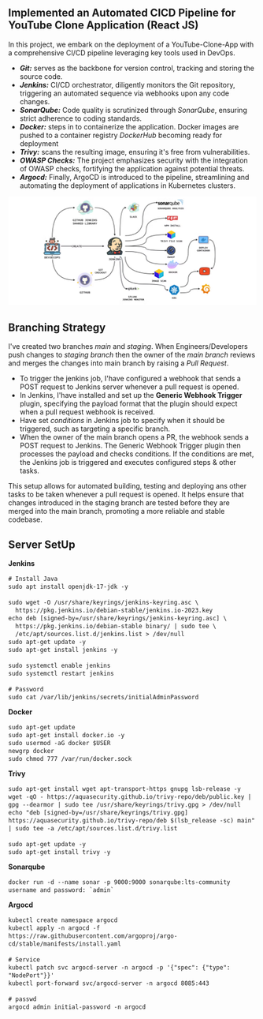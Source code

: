 ## Implemented an Automated CICD Pipeline for YouTube Clone Application (React JS)

In this project, we embark on the deployment of a YouTube-Clone-App with a comprehensive CI/CD pipeline leveraging key tools used in DevOps. 

- ***Git:*** serves as the backbone for version control, tracking and storing the source code. 
- ***Jenkins:*** CI/CD orchestrator, diligently monitors the Git repository, triggering an automated sequence via webhooks upon any code changes.
- ***SonarQube:*** Code quality is scrutinized through *SonarQube*, ensuring strict adherence to coding standards. 
- ***Docker:*** steps in to containerize the application. Docker images are pushed to a container registry *DockerHub* becoming ready for deployment
- ***Trivy:*** scans the resulting image, ensuring it's free from vulnerabilities.
- ***OWASP Checks:*** The project emphasizes security with the integration of OWASP checks, fortifying the application against potential threats.
- ***Argocd:*** Finally, ArgoCD is introduced to the pipeline, streamlining and automating the deployment of applications in Kubernetes clusters.

![Alt text](pics/img-1.png)


## Branching Strategy
I've created two branches *main* and *staging*. When Engineers/Developers push changes to *staging branch* then the owner of the *main branch* reviews and merges the changes into main branch by raising a *Pull Request*.

- To trigger the jenkins job, I'have configured a webhook that sends a POST request to Jenkins server whenever a pull request is opened.
- In Jenkins, I'have installed and set up the **Generic Webhook Trigger** plugin, specifying the payload format that the plugin should expect when a pull request webhook is received.
- Have set *conditions* in Jenkins job to specify when it should be triggered, such as targeting a specific branch.
- When the owner of the main branch  opens a PR, the webhook sends a POST request to Jenkins. The Generic Webhook Trigger plugin then processes the payload and checks conditions. If the conditions are met, the Jenkins job is triggered and executes configured steps & other tasks.

This setup allows for automated building, testing and deploying ans other tasks to be taken whenever a pull request is opened. It helps ensure that changes introduced in the staging branch are tested before they are merged into the main branch, promoting a more reliable and stable codebase.

## Server SetUp
**Jenkins**
```
# Install Java
sudo apt install openjdk-17-jdk -y

sudo wget -O /usr/share/keyrings/jenkins-keyring.asc \
  https://pkg.jenkins.io/debian-stable/jenkins.io-2023.key
echo deb [signed-by=/usr/share/keyrings/jenkins-keyring.asc] \
  https://pkg.jenkins.io/debian-stable binary/ | sudo tee \
  /etc/apt/sources.list.d/jenkins.list > /dev/null
sudo apt-get update -y
sudo apt-get install jenkins -y

sudo systemctl enable jenkins
sudo systemctl restart jenkins

# Password
sudo cat /var/lib/jenkins/secrets/initialAdminPassword
```

**Docker**
```
sudo apt-get update
sudo apt-get install docker.io -y
sudo usermod -aG docker $USER  
newgrp docker
sudo chmod 777 /var/run/docker.sock
```
**Trivy**
```
sudo apt-get install wget apt-transport-https gnupg lsb-release -y
wget -qO - https://aquasecurity.github.io/trivy-repo/deb/public.key | gpg --dearmor | sudo tee /usr/share/keyrings/trivy.gpg > /dev/null
echo "deb [signed-by=/usr/share/keyrings/trivy.gpg] https://aquasecurity.github.io/trivy-repo/deb $(lsb_release -sc) main" | sudo tee -a /etc/apt/sources.list.d/trivy.list

sudo apt-get update -y
sudo apt-get install trivy -y
```
**Sonarqube**
```
docker run -d --name sonar -p 9000:9000 sonarqube:lts-community
username and password: `admin`
```
**Argocd**
```
kubectl create namespace argocd
kubectl apply -n argocd -f https://raw.githubusercontent.com/argoproj/argo-cd/stable/manifests/install.yaml

# Service
kubectl patch svc argocd-server -n argocd -p '{"spec": {"type": "NodePort"}}'
kubectl port-forward svc/argocd-server -n argocd 8085:443

# passwd
argocd admin initial-password -n argocd
```

